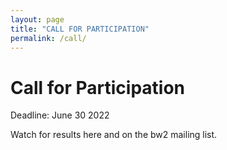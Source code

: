 ```yaml
---
layout: page
title: "CALL FOR PARTICIPATION"
permalink: /call/
---
```

# Call for Participation

Deadline: June 30 2022

Watch for results here and on the bw2 mailing list.
